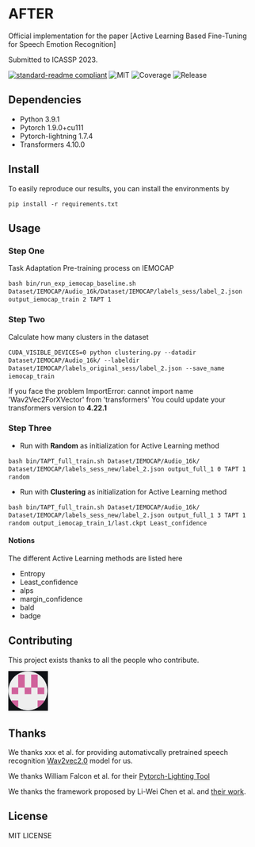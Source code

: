 # AFTER
Official implementation for the paper [Active Learning Based Fine-Tuning for Speech Emotion Recognition]

Submitted to ICASSP 2023.

[![standard-readme compliant](https://img.shields.io/badge/readme%20style-standard-brightgreen.svg?style=flat-square)](https://github.com/RichardLitt/standard-readme)
![MIT](https://img.shields.io/badge/license-MIT-yellowgreen)
![Coverage](https://img.shields.io/badge/coverage-100%25-orange)
![Release](https://img.shields.io/badge/release%20date-Oct%202022-blue)


## Dependencies
 - Python 3.9.1
 - Pytorch 1.9.0+cu111
 - Pytorch-lightning 1.7.4 
 - Transformers 4.10.0


## Install
To easily reproduce our results, you can install the environments by
```
pip install -r requirements.txt
```

## Usage

### Step One

Task Adaptation Pre-training process on IEMOCAP

```
bash bin/run_exp_iemocap_baseline.sh Dataset/IEMOCAP/Audio_16k/Dataset/IEMOCAP/labels_sess/label_2.json output_iemocap_train 2 TAPT 1
```

### Step Two

Calculate how many clusters in the dataset

```
CUDA_VISIBLE_DEVICES=0 python clustering.py --datadir Dataset/IEMOCAP/Audio_16k/ --labeldir Dataset/IEMOCAP/labels_original_sess/label_2.json --save_name iemocap_train
```

If you face the problem ImportError: cannot import name 'Wav2Vec2ForXVector' from 'transformers'
You could update your transformers version to **4.22.1**


### Step Three


* Run with **Random** as initialization for Active Learning method
```
bash bin/TAPT_full_train.sh Dataset/IEMOCAP/Audio_16k/ Dataset/IEMOCAP/labels_sess_new/label_2.json output_full_1 0 TAPT 1 random
```

* Run with **Clustering** as initialization for Active Learning method
```
bash bin/TAPT_full_train.sh Dataset/IEMOCAP/Audio_16k/ Dataset/IEMOCAP/labels_sess_new/label_2.json output_full_1 3 TAPT 1 random output_iemocap_train_1/last.ckpt Least_confidence
```

#### Notions

The different Active Learning methods are listed here
<ul>
<li>Entropy</li>
<li>Least_confidence</li>
<li>alps</li>
<li>margin_confidence</li>
<li>bald</li>
<li>badge</li>
</ul>


## Contributing
This project exists thanks to all the people who contribute.

<a href="https://github.com/wykstc"> <img src="pics/profile/wang.png"  width="80" >  </a>

## Thanks
We thanks xxx et al. for providing automativcally pretrained speech recognition [Wav2vec2.0](https://huggingface.co/docs/transformers/model_doc/wav2vec2) model for us.

We thanks William Falcon et al. for their [Pytorch-Lighting Tool](https://www.pytorchlightning.ai/team)

We thanks the framework proposed by Li-Wei Chen et al. and [their work](https://arxiv.org/pdf/2110.06309.pdf).

## License

MIT LICENSE
